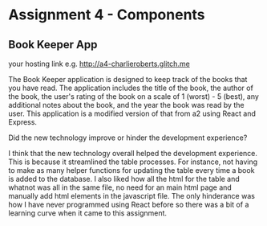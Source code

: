 Assignment 4 - Components
===
## Book Keeper App

your hosting link e.g. http://a4-charlieroberts.glitch.me

The Book Keeper application is designed to keep track of the books that you have read. The application includes the title of the book, the author of the book, the user's rating of the book on a scale of 1 (worst) - 5 (best), any additional notes about the book, and the year the book was read by the user. This application is a modified version of that from a2 using React and Express. 

Did the new technology improve or hinder the development experience?

I think that the new technology overall helped the development experience. This is because it streamlined the table processes. For instance, not having to make as many helper functions for updating the table every time a book is added to the database. I also liked how all the html for the table and whatnot was all in the same file, no need for an main html page and manually add html elements in the javascript file. The only hinderance was how I have never programmed using React before so there was a bit of a learning curve when it came to this assignment.

